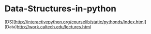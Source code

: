 # Data-Structures-in-python
(DS)[http://interactivepython.org/courselib/static/pythonds/index.html]
(Data)http://work.caltech.edu/lectures.html
